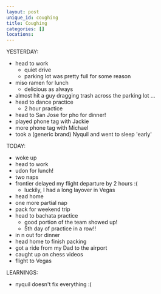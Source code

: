 ```yaml
---
layout: post
unique_id: coughing
title: Coughing
categories: []
locations: 
---
```


YESTERDAY:
* head to work
  * quiet drive
  * parking lot was pretty full for some reason
* miso ramen for lunch
  * delicious as always
* almost hit a guy dragging trash across the parking lot ...
* head to dance practice
  * 2 hour practice
* head to San Jose for pho for dinner!
* played phone tag with Jackie
* more phone tag with Michael
* took a (generic brand) Nyquil and went to sleep 'early'

TODAY:
* woke up
* head to work
* udon for lunch!
* two naps
* frontier delayed my flight departure by 2 hours :(
  * luckily, I had a long layover in Vegas
* head home
* one more partial nap
* pack for weekend trip
* head to bachata practice
  * good portion of the team showed up!
  * 5th day of practice in a row!!
* in n out for dinner
* head home to finish packing
* got a ride from my Dad to the airport
* caught up on chess videos
* flight to Vegas

LEARNINGS:
* nyquil doesn't fix everything :(
